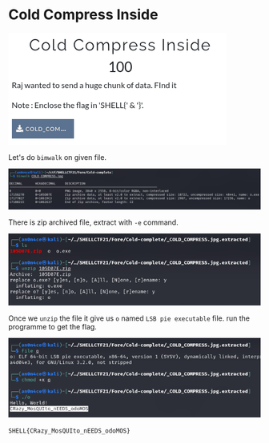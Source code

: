 # Cold Compress Inside

![](img/chal.png)

Let's do `bimwalk` on given file.

![](img/1.png)

There is zip archived file, extract with `-e` command.

![](img/2.png)

Once we `unzip` the file it give us `o` named `LSB pie executable` file. run the programme to get the flag.

![](img/flag.png)

```SHELL{CRazy_MosQUIto_nEEDS_odoMOS}```
